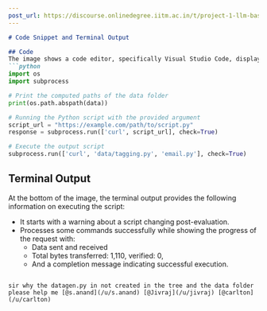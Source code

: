 ```yaml
---
post_url: https://discourse.onlinedegree.iitm.ac.in/t/project-1-llm-based-automation-agent-discussion-thread-tds-jan-2025/164277/348
---
```

```markdown
# Code Snippet and Terminal Output

## Code
The image shows a code editor, specifically Visual Studio Code, displaying a Python script. The relevant sections of the code are:
```python
import os
import subprocess

# Print the computed paths of the data folder
print(os.path.abspath(data))

# Running the Python script with the provided argument
script_url = "https://example.com/path/to/script.py"
response = subprocess.run(['curl', script_url], check=True)

# Execute the output script
subprocess.run(['curl', 'data/tagging.py', 'email.py'], check=True)
```

## Terminal Output
At the bottom of the image, the terminal output provides the following information on executing the script:
- It starts with a warning about a script changing post-evaluation.
- Processes some commands successfully while showing the progress of the request with:
  - Data sent and received
  - Total bytes transferred: 1,110, verified: 0, 
  - And a completion message indicating successful execution.
```

sir why the datagen.py in not created in the tree and the data folder please help me [@s.anand](/u/s.anand) [@Jivraj](/u/jivraj) [@carlton](/u/carlton)